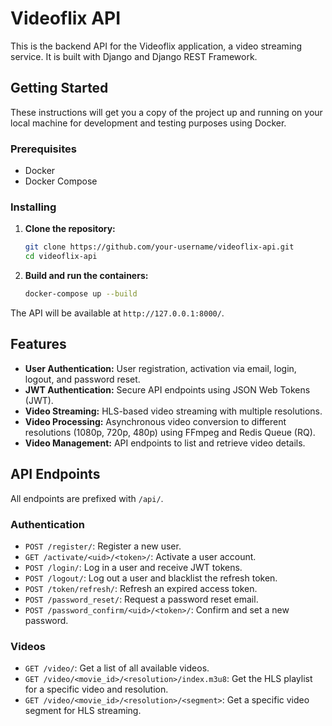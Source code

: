 # Videoflix API

This is the backend API for the Videoflix application, a video streaming service. It is built with Django and Django REST Framework.

## Getting Started

These instructions will get you a copy of the project up and running on your local machine for development and testing purposes using Docker.

### Prerequisites

-   Docker
-   Docker Compose

### Installing

1.  **Clone the repository:**
    ```bash
    git clone https://github.com/your-username/videoflix-api.git
    cd videoflix-api
    ```
2.  **Build and run the containers:**
    ```bash
    docker-compose up --build
    ```

The API will be available at `http://127.0.0.1:8000/`.

## Features

-   **User Authentication:** User registration, activation via email, login, logout, and password reset.
-   **JWT Authentication:** Secure API endpoints using JSON Web Tokens (JWT).
-   **Video Streaming:** HLS-based video streaming with multiple resolutions.
-   **Video Processing:** Asynchronous video conversion to different resolutions (1080p, 720p, 480p) using FFmpeg and Redis Queue (RQ).
-   **Video Management:** API endpoints to list and retrieve video details.

## API Endpoints

All endpoints are prefixed with `/api/`.

### Authentication

-   `POST /register/`: Register a new user.
-   `GET /activate/<uid>/<token>/`: Activate a user account.
-   `POST /login/`: Log in a user and receive JWT tokens.
-   `POST /logout/`: Log out a user and blacklist the refresh token.
-   `POST /token/refresh/`: Refresh an expired access token.
-   `POST /password_reset/`: Request a password reset email.
-   `POST /password_confirm/<uid>/<token>/`: Confirm and set a new password.

### Videos

-   `GET /video/`: Get a list of all available videos.
-   `GET /video/<movie_id>/<resolution>/index.m3u8`: Get the HLS playlist for a specific video and resolution.
-   `GET /video/<movie_id>/<resolution>/<segment>`: Get a specific video segment for HLS streaming.
